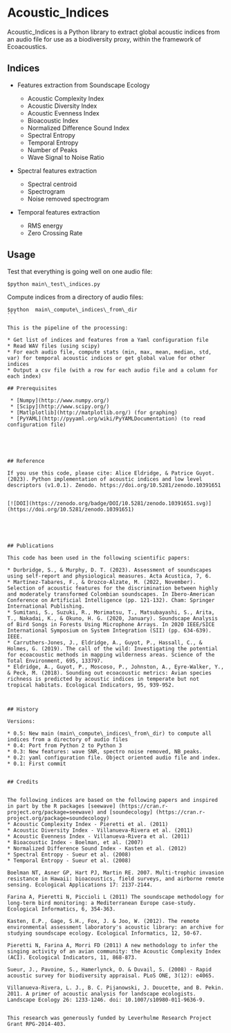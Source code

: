 # Acoustic_Indices

Acoustic_Indices is a Python library to extract global acoustic indices from an audio file for use as a biodiversity proxy, within the framework of Ecoacoustics.


## Indices

* Features extraction from Soundscape Ecology
    * Acoustic Complexity Index
    * Acoustic Diversity Index
    * Acoustic Evenness Index
    * Bioacoustic Index
    * Normalized Difference Sound Index
    * Spectral Entropy
    * Temporal Entropy
    * Number of Peaks
    * Wave Signal to Noise Ratio

* Spectral features extraction
    * Spectral centroid
    * Spectrogram
    * Noise removed spectrogram

* Temporal features extraction
    * RMS energy
    * Zero Crossing Rate

## Usage

Test that everything is going well on one audio file:

``` 
$python main\_test\_indices.py 
```

Compute indices from a directory of audio files:
````
$python  main\_compute\_indices\_from\_dir
```

This is the pipeline of the processing:

* Get list of indices and features from a Yaml configuration file 
* Read WAV files (using scipy)
* For each audio file, compute stats (min, max, mean, median, std, var) for temporal acoustic indices or get global value for other indices
* Output a csv file (with a row for each audio file and a column for each index)

## Prerequisites

 * [Numpy](http://www.numpy.org/)
 * [Scipy](http://www.scipy.org/)
 * [Matlplotlib](http://matplotlib.org/) (for graphing)
 * [PyYAML](http://pyyaml.org/wiki/PyYAMLDocumentation) (to read configuration file)





## Reference

If you use this code, please cite: Alice Eldridge, & Patrice Guyot. (2023). Python implementation of acoustic indices and low level descriptors (v1.0.1). Zenodo. https://doi.org/10.5281/zenodo.10391651


[![DOI](https://zenodo.org/badge/DOI/10.5281/zenodo.10391651.svg)](https://doi.org/10.5281/zenodo.10391651)





## Publications

This code has been used in the following scientific papers:

* Durbridge, S., & Murphy, D. T. (2023). Assessment of soundscapes using self-report and physiological measures. Acta Acustica, 7, 6.
* Martínez-Tabares, F., & Orozco-Alzate, M. (2022, November). Selection of acoustic features for the discrimination between highly and moderately transformed Colombian soundscapes. In Ibero-American Conference on Artificial Intelligence (pp. 121-132). Cham: Springer International Publishing.
* Sumitani, S., Suzuki, R., Morimatsu, T., Matsubayashi, S., Arita, T., Nakadai, K., & Okuno, H. G. (2020, January). Soundscape Analysis of Bird Songs in Forests Using Microphone Arrays. In 2020 IEEE/SICE International Symposium on System Integration (SII) (pp. 634-639). IEEE.
* Carruthers-Jones, J., Eldridge, A., Guyot, P., Hassall, C., & Holmes, G. (2019). The call of the wild: Investigating the potential for ecoacoustic methods in mapping wilderness areas. Science of the Total Environment, 695, 133797.
* Eldridge, A., Guyot, P., Moscoso, P., Johnston, A., Eyre-Walker, Y., & Peck, M. (2018). Sounding out ecoacoustic metrics: Avian species richness is predicted by acoustic indices in temperate but not tropical habitats. Ecological Indicators, 95, 939-952.



## History

Versions:

* 0.5: New main (main\_compute\_indices\_from\_dir) to compute all indices from a directory of audio files
* 0.4: Port from Python 2 to Python 3
* 0.3: New features: wave SNR, spectro noise removed, NB_peaks.
* 0.2: yaml configuration file. Object oriented audio file and index.
* 0.1: First commit


## Credits


The following indices are based on the following papers and inspired in part by the R packages [seewave] (https://cran.r-project.org/package=seewave) and [soundecology] (https://cran.r-project.org/package=soundecology)  
* Acoustic Complexity Index - Pieretti et al. (2011)
* Acoustic Diversity Index - Villanueva-Rivera et al. (2011)
* Acoustic Evenness Index - Villanueva-Rivera et al. (2011)
* Bioacoustic Index - Boelman, et al. (2007)
* Normalized Difference Sound Index - Kasten et al. (2012)
* Spectral Entropy - Sueur et al. (2008)
* Temporal Entropy - Sueur et al. (2008)

Boelman NT, Asner GP, Hart PJ, Martin RE. 2007. Multi-trophic invasion resistance in Hawaii: bioacoustics, field surveys, and airborne remote sensing. Ecological Applications 17: 2137-2144.

Farina A, Pieretti N, Piccioli L (2011) The soundscape methodology for long-term bird monitoring: a Mediterranean Europe case-study. Ecological Informatics, 6, 354-363.

Kasten, E.P., Gage, S.H., Fox, J. & Joo, W. (2012). The remote environmental assessment laboratory's acoustic library: an archive for studying soundscape ecology. Ecological Informatics, 12, 50-67.

Pieretti N, Farina A, Morri FD (2011) A new methodology to infer the singing activity of an avian community: the Acoustic Complexity Index (ACI). Ecological Indicators, 11, 868-873.

Sueur, J., Pavoine, S., Hamerlynck, O. & Duvail, S. (2008) - Rapid acoustic survey for biodiversity appraisal. PLoS ONE, 3(12): e4065.

Villanueva-Rivera, L. J., B. C. Pijanowski, J. Doucette, and B. Pekin. 2011. A primer of acoustic analysis for landscape ecologists. Landscape Ecology 26: 1233-1246. doi: 10.1007/s10980-011-9636-9.


This research was generously funded by Leverhulme Research Project Grant RPG-2014-403.




